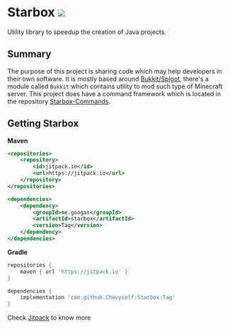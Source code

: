 Starbox [![](https://jitpack.io/v/me.googas/starbox.svg)](https://jitpack.io/#me.googas/starbox)
===

Utility library to speedup the creation of Java projects.

Summary
--------
The purpose of this project is sharing code which may help developers in their own software. It is mostly based around [Bukkit/Spigot](https://www.spigotmc.org/), there's a module called `Bukkit` which contains utility to mod such type of Minecraft server. This project
does have a command framework which is located in the repository [Starbox-Commands](https://github.com/Chevyself/Starbox-Commands).

Getting Starbox
--------
**Maven**
```xml
<repositories>
    <repository>
        <id>jitpack.io</id>
        <url>https://jitpack.io</url>
    </repository>
</repositories>
```
```xml
<dependencies>
    <dependency>
        <groupId>me.googas</groupId>
        <artifactId>starbox</artifactId>
        <version>Tag</version>
    </dependency>
</dependencies>
```
**Gradle**
```gradle
repositories {
    maven { url 'https://jitpack.io' }
}
```
```gradle
dependencies {
    implementation 'com.github.Chevyself:Starbox:Tag'
}
```
Check [Jitpack](https://jitpack.io/#me.googas/starbox) to know more